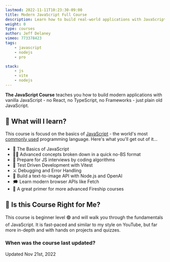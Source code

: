 ```yaml
---
lastmod: 2022-11-11T10:23:30-09:00
title: Modern JavaScript Full Course
description: Learn how to build real-world applications with JavaScript
weight: 0
type: courses
author: Jeff Delaney
vimeo: 773378423
tags: 
    - javascript
    - nodejs
    - pro

stack: 
    - js
    - vite
    - nodejs
---
```


**The JavaScript Course** teaches you how to build modern applications with vanilla JavaScript - no React, no TypeScript, no Frameworks - just plain old JavaScript. 


## 🦄 What will I learn?

This course is focusd on the basics of [JavaScript](https://en.wikipedia.org/wiki/JavaScript) - the world's most [commonly used](https://survey.stackoverflow.co/2022/) programming language. Here's what you'll get out of it...

- 👶 The Basics of JavaScript
- 👨‍🎤 Advanced concepts broken down in a quick no-BS format
- 📰 Prepare for JS interviews by coding algorithms
- 🧪 Test Driven Development with Vitest
- ⚔️ Debugging and Error Handling
- 🎨 Build a text-to-image API with Node.js and OpenAI
- 🗯️ Learn modern browser APIs like Fetch
- 🍕 A great primer for more advanced Fireship courses


## 🤔 Is this Course Right for Me?

<div class="box box-green">
This course is beginner level 🟢 and will walk you through the fundamentals of JavaScript. It is fast-paced and similar to my style on YouTube, but far more in-depth and with hands on projects and quizzes. 
</div>

### When was the course last updated?

<span class="tag tag-sm tag-pro">Updated Nov 21st, 2022</span>
